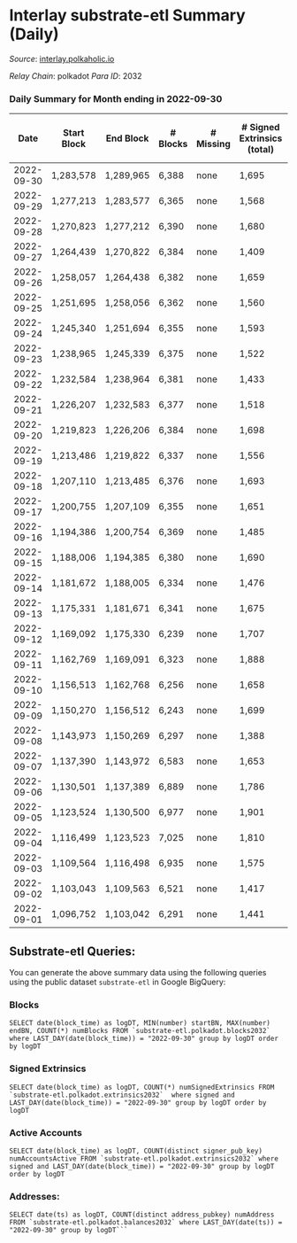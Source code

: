# Interlay substrate-etl Summary (Daily)

_Source_: [interlay.polkaholic.io](https://interlay.polkaholic.io)

*Relay Chain*: polkadot
*Para ID*: 2032



### Daily Summary for Month ending in 2022-09-30


| Date | Start Block | End Block | # Blocks | # Missing | # Signed Extrinsics (total) | # Active Accounts | # Addresses with Balances | # Events | # Transfers | # XCM Transfers In | # XCM Transfers Out |
| ---- | ----------- | --------- | -------- | --------- | --------------------------- | ----------------- | ------------------------- | -------- | ----------- | ------------------ | ------------------- |
| 2022-09-30 | 1,283,578 | 1,289,965 | 6,388 | none  | 1,695 | 186 | 9,777 | 58,326 | 6,660 ($84,867.30) | 49 ($39,527.06) | 33 ($21,378.51) |
| 2022-09-29 | 1,277,213 | 1,283,577 | 6,365 | none  | 1,568 | 215 |  | 57,777 | 6,678 ($174,963.57) | 84 ($62,342.06) | 90 ($50,665.51) |
| 2022-09-28 | 1,270,823 | 1,277,212 | 6,390 | none  | 1,680 | 191 |  | 57,858 | 6,670 ($72,835.42) | 21 ($11,950.83) | 23 ($36,951.30) |
| 2022-09-27 | 1,264,439 | 1,270,822 | 6,384 | none  | 1,409 | 162 |  | 56,908 | 6,597 ($65,148.38) | 7 ($2,145.82) | 14 ($3,700.92) |
| 2022-09-26 | 1,258,057 | 1,264,438 | 6,382 | none  | 1,659 | 166 |  | 57,784 | 6,663 ($91,062.23) | 7 ($984.11) | 14 ($458.00) |
| 2022-09-25 | 1,251,695 | 1,258,056 | 6,362 | none  | 1,560 | 175 |  | 56,932 | 6,568 ($61,627.13) | 8 ($1,185.83) | 17 ($1,763.95) |
| 2022-09-24 | 1,245,340 | 1,251,694 | 6,355 | none  | 1,593 | 141 |  | 57,012 | 6,516 ($43,562.36) | 12 ($3,883.72) | 14 ($12,631.49) |
| 2022-09-23 | 1,238,965 | 1,245,339 | 6,375 | none  | 1,522 | 150 |  | 57,065 | 6,591 ($44,417.53) | 5 ($855.41) | 23 ($1,463.14) |
| 2022-09-22 | 1,232,584 | 1,238,964 | 6,381 | none  | 1,433 | 155 |  | 56,656 | 6,592 ($67,792.39) | 12 ($54,640.15) | 17 ($2,601.49) |
| 2022-09-21 | 1,226,207 | 1,232,583 | 6,377 | none  | 1,518 | 151 |  | 56,852 | 6,584 ($46,963.57) | 6 ($10,839.82) | 19 ($2,352.50) |
| 2022-09-20 | 1,219,823 | 1,226,206 | 6,384 | none  | 1,698 | 179 |  | 57,760 | 6,660 ($90,716.65) | 21 ($12,295.81) | 20 ($8,177.58) |
| 2022-09-19 | 1,213,486 | 1,219,822 | 6,337 | none  | 1,556 | 178 | 9,639 | 56,898 | 6,600 ($64,032.32) | 14 ($861.92) | 24 ($5,490.70) |
| 2022-09-18 | 1,207,110 | 1,213,485 | 6,376 | none  | 1,693 | 183 | 9,624 | 57,734 | 6,681 ($88,999.95) | 11 ($2,665.81) | 19 ($13,813.54) |
| 2022-09-17 | 1,200,755 | 1,207,109 | 6,355 | none  | 1,651 | 167 | 9,611 | 57,335 | 6,603 ($54,861.77) | 9 ($4,146.20) | 14 ($3,153.15) |
| 2022-09-16 | 1,194,386 | 1,200,754 | 6,369 | none  | 1,485 | 170 | 9,599 | 56,816 | 6,589 ($49,357.35) | 14 ($1,246.83) | 20 ($3,750.60) |
| 2022-09-15 | 1,188,006 | 1,194,385 | 6,380 | none  | 1,690 | 174 | 9,592 | 57,656 | 6,605 ($57,869.59) | 11 ($1,274.83) | 26 ($1,894.14) |
| 2022-09-14 | 1,181,672 | 1,188,005 | 6,334 | none  | 1,476 | 153 | 9,580 | 56,523 | 6,544 ($77,934.06) | 5 ($2,124.82) | 14 ($69,368.56) |
| 2022-09-13 | 1,175,331 | 1,181,671 | 6,341 | none  | 1,675 | 186 | 9,571 | 57,550 | 6,614 ($67,991.47) | 19 ($94,173.98) | 24 ($7,886.94) |
| 2022-09-12 | 1,169,092 | 1,175,330 | 6,239 | none  | 1,707 | 187 |  | 56,814 | 6,517 ($65,877.79) | 12 ($2,660.80) | 21 ($4,629.54) |
| 2022-09-11 | 1,162,769 | 1,169,091 | 6,323 | none  | 1,888 | 178 |  | 57,938 | 6,580 ($58,956.72) | 5 ($2,517.37) | 25 ($2,947.35) |
| 2022-09-10 | 1,156,513 | 1,162,768 | 6,256 | none  | 1,658 | 154 |  | 56,867 | 6,489 ($80,230.60) | 9 ($4,381.15) | 24 ($16,838.93) |
| 2022-09-09 | 1,150,270 | 1,156,512 | 6,243 | none  | 1,699 | 196 |  | 56,926 | 6,558 ($102,012.81) | 15 ($4,314.44) | 24 ($31,694.53) |
| 2022-09-08 | 1,143,973 | 1,150,269 | 6,297 | none  | 1,388 | 172 | 9,488 | 56,075 | 6,563 ($103,199.68) | 11 ($1,974.38) | 16 ($13,730.17) |
| 2022-09-07 | 1,137,390 | 1,143,972 | 6,583 | none  | 1,653 | 191 | 9,472 | 59,354 | 6,901 ($221,820.97) | 12 ($84,344.04) | 18 ($51,702.20) |
| 2022-09-06 | 1,130,501 | 1,137,389 | 6,889 | none  | 1,786 | 192 | 9,451 | 62,545 | 7,222 ($390,888.63) | 21 ($12,706.09) | 18 ($22,468.89) |
| 2022-09-05 | 1,123,524 | 1,130,500 | 6,977 | none  | 1,901 | 227 | 9,423 | 63,603 | 7,349 ($103,950.98) | 8 ($17,460.57) | 14 ($2,041.61) |
| 2022-09-04 | 1,116,499 | 1,123,523 | 7,025 | none  | 1,810 | 180 | 9,402 | 63,310 | 7,279 ($93,210.89) | 9 ($1,146.41) | 15 ($2,765.92) |
| 2022-09-03 | 1,109,564 | 1,116,498 | 6,935 | none  | 1,575 | 172 | 9,379 | 61,723 | 7,188 ($69,673.59) | 13 ($2,528.85) | 18 ($5,612.99) |
| 2022-09-02 | 1,103,043 | 1,109,563 | 6,521 | none  | 1,417 | 177 | 9,372 | 58,033 | 6,817 ($83,795.56) | 22 ($8,757.19) | 18 ($4,494.99) |
| 2022-09-01 | 1,096,752 | 1,103,042 | 6,291 | none  | 1,441 | 165 | 9,364 | 56,293 | 6,586 ($65,194.46) | 15 ($11,739.35) | 15 ($3,554.28) |

## Substrate-etl Queries:
You can generate the above summary data using the following queries using the public dataset `substrate-etl` in Google BigQuery:


### Blocks
```
SELECT date(block_time) as logDT, MIN(number) startBN, MAX(number) endBN, COUNT(*) numBlocks FROM `substrate-etl.polkadot.blocks2032`  where LAST_DAY(date(block_time)) = "2022-09-30" group by logDT order by logDT
```


### Signed Extrinsics
```
SELECT date(block_time) as logDT, COUNT(*) numSignedExtrinsics FROM `substrate-etl.polkadot.extrinsics2032`  where signed and LAST_DAY(date(block_time)) = "2022-09-30" group by logDT order by logDT
```


### Active Accounts
```
SELECT date(block_time) as logDT, COUNT(distinct signer_pub_key) numAccountsActive FROM `substrate-etl.polkadot.extrinsics2032` where signed and LAST_DAY(date(block_time)) = "2022-09-30" group by logDT order by logDT
```


### Addresses:
```
SELECT date(ts) as logDT, COUNT(distinct address_pubkey) numAddress FROM `substrate-etl.polkadot.balances2032` where LAST_DAY(date(ts)) = "2022-09-30" group by logDT```

